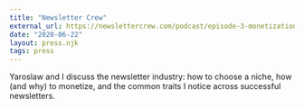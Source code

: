 ```yaml
---
title: "Newsletter Crew"
external_url: https://newslettercrew.com/podcast/episode-3-monetization-niche-topics-and-publishing-frequency-with-justin-duke-of-buttondown/
date: "2020-06-22"
layout: press.njk
tags: press
---
```


Yaroslaw and I discuss the newsletter industry: how to choose a niche, how (and why) to monetize, and the common traits I notice across successful newsletters.
